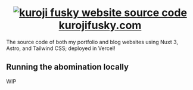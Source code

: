 <h1 align="center">
  <a href="https://kurojifusky.com">
    <img alt="kuroji fusky website source code" src="https://user-images.githubusercontent.com/94678583/222631031-6444bc47-39c4-4e5b-b36c-47c247478d08.png">
  </a>
  <a href="https://kurojifusky.com">kurojifusky.com</a>
</h1>

The source code of both my portfolio and blog websites using
Nuxt 3, Astro, and Tailwind CSS; deployed in Vercel!

## Running the abomination locally

WIP

